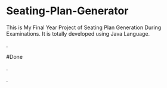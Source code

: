 # Seating-Plan-Generator

This is My Final Year Project of Seating Plan Generation During Examinations. It is totally developed using Java Language.


































.





















































#Done










































































































.




































































































































































































































































































































































































































































































.






































